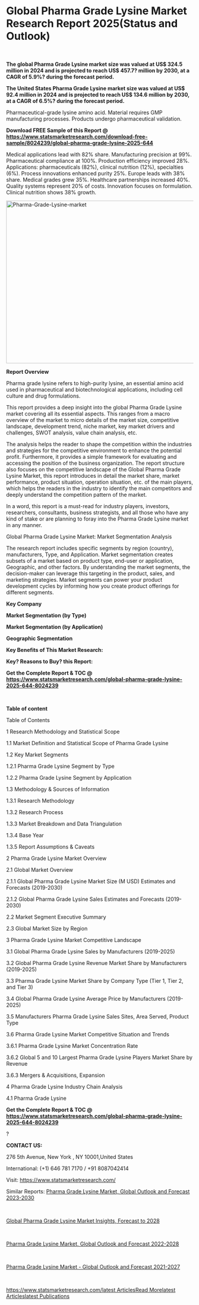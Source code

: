 <h1>Global Pharma Grade Lysine Market Research Report 2025(Status and Outlook)</h1><br/><p><strong>The global Pharma Grade Lysine market size was valued at US$ 324.5 million in 2024 and is projected to reach US$ 457.7? million by 2030, at a <strong>CAGR</strong> of 5.9%? during the forecast period.</strong></p>
 
 
 
 <p><strong>The United States Pharma Grade Lysine market size was valued at US$ 92.4 million in 2024 and is projected to reach US$ 134.6 million by 2030, at a <strong>CAGR</strong> of 6.5%? during the forecast period.</strong></p>
 
 
 
 <p>Pharmaceutical-grade lysine amino acid. Material requires GMP manufacturing processes. Products undergo pharmaceutical validation.</p>
 
 
 
 <p><strong>Download FREE Sample of this Report @ <a href="https://www.statsmarketresearch.com/download-free-sample/8024239/global-pharma-grade-lysine-2025-644">https://www.statsmarketresearch.com/download-free-sample/8024239/global-pharma-grade-lysine-2025-644</a></strong></p>
 
 
 
 <p>Medical applications lead with 82% share. Manufacturing precision at 99%. Pharmaceutical compliance at 100%. Production efficiency improved 28%. Applications: pharmaceuticals (82%), clinical nutrition (12%), specialties (6%). Process innovations enhanced purity 25%. Europe leads with 38% share. Medical grades grew 35%. Healthcare partnerships increased 40%. Quality systems represent 20% of costs. Innovation focuses on formulation. Clinical nutrition shows 38% growth.</p>
 
 
 
 <p><img alt="Pharma-Grade-Lysine-market" src="https://www.grandresearchstore.com/assets/report-images/Pharma_Grade_Lysine_market.png" style="width: 730px; height: 438px;" /></p>
 
 
 
 <p><strong>Report Overview</strong></p>
 
 
 
 <p>Pharma grade lysine refers to high-purity lysine, an essential amino acid used in pharmaceutical and biotechnological applications, including cell culture and drug formulations.</p>
 
 
 
 <p>This report provides a deep insight into the global Pharma Grade Lysine market covering all its essential aspects. This ranges from a macro overview of the market to micro details of the market size, competitive landscape, development trend, niche market, key market drivers and challenges, SWOT analysis, value chain analysis, etc.</p>
 
 
 
 <p>The analysis helps the reader to shape the competition within the industries and strategies for the competitive environment to enhance the potential profit. Furthermore, it provides a simple framework for evaluating and accessing the position of the business organization. The report structure also focuses on the competitive landscape of the Global Pharma Grade Lysine Market, this report introduces in detail the market share, market performance, product situation, operation situation, etc. of the main players, which helps the readers in the industry to identify the main competitors and deeply understand the competition pattern of the market.</p>
 
 
 
 <p>In a word, this report is a must-read for industry players, investors, researchers, consultants, business strategists, and all those who have any kind of stake or are planning to foray into the Pharma Grade Lysine market in any manner.</p>
 
 
 
 <p>Global Pharma Grade Lysine Market: Market Segmentation Analysis</p>
 
 
 
 <p>The research report includes specific segments by region (country), manufacturers, Type, and Application. Market segmentation creates subsets of a market based on product type, end-user or application, Geographic, and other factors. By understanding the market segments, the decision-maker can leverage this targeting in the product, sales, and marketing strategies. Market segments can power your product development cycles by informing how you create product offerings for different segments.</p>
 
 
 
 <p><strong>Key Company</strong></p>
 
 
 
 <p><strong>Market Segmentation (by Type)</strong></p>
 
 
 
 <p><strong>Market Segmentation (<strong>by Application</strong>)</strong></p>
 
 
 
 <p><strong>Geographic Segmentation</strong></p>
 
 
 
 <p><strong>Key Benefits of This Market Research:</strong></p>
 
 
 
 <p><strong>Key? <strong>Reasons to Buy</strong>? this Report:</strong></p>
 
 
 
 <div><b>Get the Complete Report & TOC @ <a href="https://www.statsmarketresearch.com/global-pharma-grade-lysine-2025-644-8024239">https://www.statsmarketresearch.com/global-pharma-grade-lysine-2025-644-8024239</a></b></div>
 
 
 
 <p><br />
 
 <b>Table of content</b></p>
 
 
 
 <p>Table of Contents<br />
 
 1 Research Methodology and Statistical Scope<br />
 
 1.1 Market Definition and Statistical Scope of Pharma Grade Lysine<br />
 
 1.2 Key Market Segments<br />
 
 1.2.1 Pharma Grade Lysine Segment by Type<br />
 
 1.2.2 Pharma Grade Lysine Segment by Application<br />
 
 1.3 Methodology & Sources of Information<br />
 
 1.3.1 Research Methodology<br />
 
 1.3.2 Research Process<br />
 
 1.3.3 Market Breakdown and Data Triangulation<br />
 
 1.3.4 Base Year<br />
 
 1.3.5 Report Assumptions & Caveats<br />
 
 2 Pharma Grade Lysine Market Overview<br />
 
 2.1 Global Market Overview<br />
 
 2.1.1 Global Pharma Grade Lysine Market Size (M USD) Estimates and Forecasts (2019-2030)<br />
 
 2.1.2 Global Pharma Grade Lysine Sales Estimates and Forecasts (2019-2030)<br />
 
 2.2 Market Segment Executive Summary<br />
 
 2.3 Global Market Size by Region<br />
 
 3 Pharma Grade Lysine Market Competitive Landscape<br />
 
 3.1 Global Pharma Grade Lysine Sales by Manufacturers (2019-2025)<br />
 
 3.2 Global Pharma Grade Lysine Revenue Market Share by Manufacturers (2019-2025)<br />
 
 3.3 Pharma Grade Lysine Market Share by Company Type (Tier 1, Tier 2, and Tier 3)<br />
 
 3.4 Global Pharma Grade Lysine Average Price by Manufacturers (2019-2025)<br />
 
 3.5 Manufacturers Pharma Grade Lysine Sales Sites, Area Served, Product Type<br />
 
 3.6 Pharma Grade Lysine Market Competitive Situation and Trends<br />
 
 3.6.1 Pharma Grade Lysine Market Concentration Rate<br />
 
 3.6.2 Global 5 and 10 Largest Pharma Grade Lysine Players Market Share by Revenue<br />
 
 3.6.3 Mergers & Acquisitions, Expansion<br />
 
 4 Pharma Grade Lysine Industry Chain Analysis<br />
 
 4.1 Pharma Grade Lysine</p>
 
 
 
 <div><b>Get the Complete Report & TOC @ <a href="https://www.statsmarketresearch.com/global-pharma-grade-lysine-2025-644-8024239">https://www.statsmarketresearch.com/global-pharma-grade-lysine-2025-644-8024239</a></b></div>
 
 
 
 <p>? </p>
 
 
 
 <p><b>CONTACT US:</b><br />
 
 276 5th Avenue, New York , NY 10001,United States<br />
 
 International: (+1) 646 781 7170 / +91 8087042414<br />
 
 Visit: <a href="https://www.statsmarketresearch.com/">https://www.statsmarketresearch.com/</a><br />
 
 Similar Reports: <a href="https://www.statsmarketresearch.com/global-pharma-grade-lysine-2025-644-8024239">Pharma Grade Lysine Market, Global Outlook and Forecast 2023-2030</a><br />
 
 <br />
 
 <a href="https://www.statsmarketresearch.com/global-pharma-grade-lysine-2025-644-8024239">Global Pharma Grade Lysine Market Insights, Forecast to 2028</a><br />
 
 <br />
 
 <a href="https://www.statsmarketresearch.com/global-pharma-grade-lysine-2025-644-8024239">Pharma Grade Lysine Market, Global Outlook and Forecast 2022-2028</a><br />
 
 <br />
 
 <a href="https://www.statsmarketresearch.com/global-pharma-grade-lysine-2025-644-8024239">Pharma Grade Lysine Market - Global Outlook and Forecast 2021-2027</a><br />
 
 <br />
 
 <a href="https://gyeongbokgung.com">https://www.statsmarketresearch.com/</a><a href="https://hallyeomaritime.com">latest Articles</a><a href="https://jingwansa.com">Read More</a><a href="https://nguoiviet.jp/">latest Articles</a><a href="https://www.intelmarketresearch.com/">latest Publications</a></p>